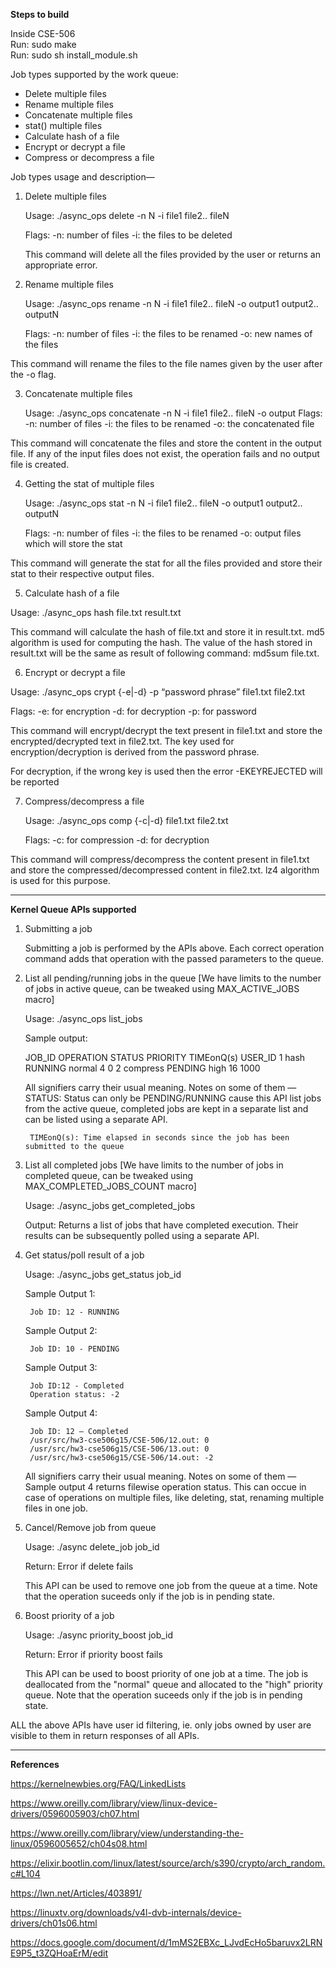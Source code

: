 
**Steps to build**<br>

Inside CSE-506<br>
Run: sudo make<br>
Run: sudo sh install_module.sh<br>

Job types supported by the work queue:
- Delete multiple files
- Rename multiple files
- Concatenate multiple files
- stat() multiple files
- Calculate hash of a file
- Encrypt or decrypt a file
- Compress or decompress a file

Job types usage and description—

1. Delete multiple files

	Usage: ./async_ops delete -n N -i file1 file2.. fileN

	Flags:
		-n: number of files
		-i: the files to be deleted

	This command will delete all the files provided by the user or returns an appropriate error.

2. Rename multiple files

	Usage: ./async_ops rename -n N -i file1 file2.. fileN -o output1 output2.. outputN

	Flags:
		-n: number of files
		-i: the files to be renamed
		-o: new names of the files

This command will rename the files to the file names given by the user after the -o flag.

3. Concatenate multiple files

	Usage: ./async_ops concatenate -n N -i file1 file2.. fileN -o output
	Flags:
		-n: number of files
		-i: the files to be renamed
		-o: the concatenated file

This command will concatenate the files and store the content in the output file. If any of the input files does not exist, the operation fails and no output file is created.

4. Getting the stat of  multiple files

	Usage: ./async_ops stat -n N -i file1 file2.. fileN -o output1 output2.. outputN

	Flags:
		-n: number of files
		-i: the files to be renamed
		-o: output files which will store the stat

This command will generate the stat for all  the files provided and store their stat to their respective output files.

5. Calculate hash of a file

Usage: ./async_ops hash file.txt result.txt

This command will calculate the hash of file.txt and store it in result.txt. md5 algorithm is used for computing the hash. The value of the hash stored in result.txt will be the same as result of following command: md5sum file.txt.

6. Encrypt or decrypt a file   

Usage: ./async_ops crypt {-e|-d} -p “password phrase” file1.txt file2.txt

Flags:
	-e: for encryption
	-d: for decryption
	-p: for password

This command will encrypt/decrypt the text present in file1.txt and store the encrypted/decrypted text in file2.txt. The key used for encryption/decryption is derived from the password phrase.

For decryption, if the wrong key is used then the error -EKEYREJECTED will be reported

7. Compress/decompress a file

	Usage: ./async_ops comp {-c|-d} file1.txt file2.txt

	Flags:
		-c: for compression
		-d: for decryption

This command will compress/decompress the content present in file1.txt and store the compressed/decompressed  content in file2.txt. lz4 algorithm is used for this purpose.

-----

**Kernel Queue APIs supported**

1. Submitting a job

    Submitting a job is performed by the APIs above. Each correct operation command adds that operation with the passed parameters to the queue.

2. List all pending/running jobs in the queue [We have limits to the number of jobs in active queue, can be tweaked using MAX_ACTIVE_JOBS macro]

    Usage: ./async_ops list_jobs

    Sample output:

    JOB_ID          OPERATION           STATUS          PRIORITY            TIMEonQ(s)          USER_ID
    1               hash                RUNNING         normal              4                   0
    2               compress            PENDING         high                16                  1000

    All signifiers carry their usual meaning. Notes on some of them —
        STATUS: Status can only be PENDING/RUNNING cause this API list jobs from the active queue, completed jobs are kept in a separate list and can be listed using a separate API.

        TIMEonQ(s): Time elapsed in seconds since the job has been submitted to the queue

3. List all completed jobs [We have limits to the number of jobs in completed queue, can be tweaked using MAX_COMPLETED_JOBS_COUNT macro]

    Usage: ./async_jobs get_completed_jobs

    Output: Returns a list of jobs that have completed execution. Their results can be subsequently polled using a separate API.

4. Get status/poll result of a job

    Usage: ./async_jobs get_status job_id

    Sample Output 1:

        Job ID: 12 - RUNNING

    Sample Output 2:

        Job ID: 10 - PENDING

    Sample Output 3:

        Job ID:12 - Completed
        Operation status: -2

    Sample Output 4:

        Job ID: 12 — Completed
        /usr/src/hw3-cse506g15/CSE-506/12.out: 0
        /usr/src/hw3-cse506g15/CSE-506/13.out: 0
        /usr/src/hw3-cse506g15/CSE-506/14.out: -2

    All signifiers carry their usual meaning. Notes on some of them —
    Sample output 4 returns filewise operation status. This can occue in case of operations on multiple files, like deleting, stat, renaming multiple files in one job.

5. Cancel/Remove job from queue

    Usage: ./async delete_job job_id

    Return: Error if delete fails

    This API can be used to remove one job from the queue at a time. Note that the operation suceeds only if the job is in pending state.

6. Boost priority of a job

    Usage: ./async priority_boost job_id

    Return: Error if priority boost fails

    This API can be used to boost priority of one job at a time. The job is deallocated from the "normal" queue and allocated to the "high" priority queue. Note that the operation suceeds only if the job is in pending state.



ALL the above APIs have user id filtering, ie. only jobs owned by user are visible to them in return responses of all APIs.

-----

**References**

https://kernelnewbies.org/FAQ/LinkedLists

https://www.oreilly.com/library/view/linux-device-drivers/0596005903/ch07.html

https://www.oreilly.com/library/view/understanding-the-linux/0596005652/ch04s08.html

https://elixir.bootlin.com/linux/latest/source/arch/s390/crypto/arch_random.c#L104

https://lwn.net/Articles/403891/

https://linuxtv.org/downloads/v4l-dvb-internals/device-drivers/ch01s06.html

https://docs.google.com/document/d/1mMS2EBXc_LJvdEcHo5baruvx2LRNE9P5_t3ZQHoaErM/edit


$$$$$$$$$$$$$$$$$$$$$$$$$$$$$$$$$$$$$$$$$$$$$$$$$$$$$$$$$$$$$$$$$$$$$$$$$$$$$$$$$$$$$$$$$$$$$$$$$$$$$$$$$$$$$$$$$$$$$$$$$$$$$$$$$$$$$$$$$$$$

